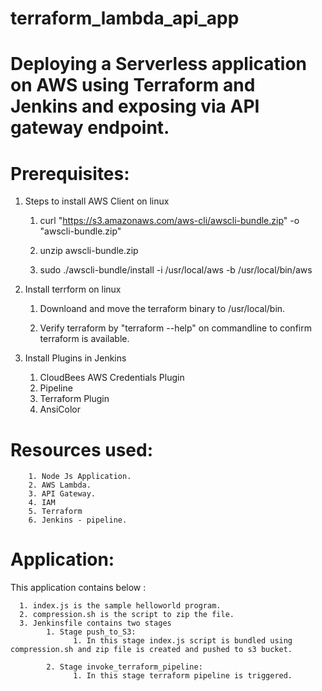 # terraform_lambda_api_app

Deploying a Serverless application on AWS using Terraform and Jenkins and exposing via API gateway endpoint.
============================================================================================================

Prerequisites:
=============


1.  Steps to install AWS Client on linux

      1. curl "https://s3.amazonaws.com/aws-cli/awscli-bundle.zip" -o "awscli-bundle.zip"

      2. unzip awscli-bundle.zip

      3. sudo ./awscli-bundle/install -i /usr/local/aws -b /usr/local/bin/aws


2.  Install terrform on linux

      1. Downloand and move the terraform binary to /usr/local/bin.

      2. Verify terraform by  "terraform --help" on commandline to confirm terraform is available.


3.  Install Plugins in Jenkins

      1. CloudBees AWS Credentials Plugin
      2. Pipeline
      3. Terraform Plugin
      4. AnsiColor
      
 Resources used:
 =============
 
        1. Node Js Application.
        2. AWS Lambda.
        3. API Gateway.
        4. IAM
        5. Terraform
        6. Jenkins - pipeline.
        
    
Application:
===========
 This application contains below :

      1. index.js is the sample helloworld program.
      2. compression.sh is the script to zip the file.
      3. Jenkinsfile contains two stages
            1. Stage push_to_S3:
                  1. In this stage index.js script is bundled using compression.sh and zip file is created and pushed to s3 bucket.

            2. Stage invoke_terraform_pipeline:
                  1. In this stage terraform pipeline is triggered.
        
